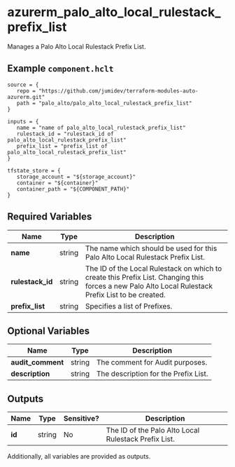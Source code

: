 # azurerm_palo_alto_local_rulestack_prefix_list

Manages a Palo Alto Local Rulestack Prefix List.

## Example `component.hclt`

```hcl
source = {
   repo = "https://github.com/jumidev/terraform-modules-auto-azurerm.git" 
   path = "palo_alto/palo_alto_local_rulestack_prefix_list" 
}

inputs = {
   name = "name of palo_alto_local_rulestack_prefix_list" 
   rulestack_id = "rulestack_id of palo_alto_local_rulestack_prefix_list" 
   prefix_list = "prefix_list of palo_alto_local_rulestack_prefix_list" 
}

tfstate_store = {
   storage_account = "${storage_account}" 
   container = "${container}" 
   container_path = "${COMPONENT_PATH}" 
}

```

## Required Variables

| Name | Type |  Description |
| ---- | --------- |  ----------- |
| **name** | string |  The name which should be used for this Palo Alto Local Rulestack Prefix List. | 
| **rulestack_id** | string |  The ID of the Local Rulestack on which to create this Prefix List. Changing this forces a new Palo Alto Local Rulestack Prefix List to be created. | 
| **prefix_list** | string |  Specifies a list of Prefixes. | 

## Optional Variables

| Name | Type |  Description |
| ---- | --------- |  ----------- |
| **audit_comment** | string |  The comment for Audit purposes. | 
| **description** | string |  The description for the Prefix List. | 



## Outputs

| Name | Type | Sensitive? | Description |
| ---- | ---- | --------- | --------- |
| **id** | string | No  | The ID of the Palo Alto Local Rulestack Prefix List. | 

Additionally, all variables are provided as outputs.
